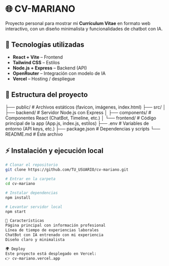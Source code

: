 # 🌐 CV-MARIANO

Proyecto personal para mostrar mi **Currículum Vitae** en formato web interactivo, con un diseño minimalista y funcionalidades de chatbot con IA.

## 🚀 Tecnologías utilizadas

- **React + Vite** – Frontend
- **Tailwind CSS** – Estilos
- **Node.js + Express** – Backend (API)
- **OpenRouter** – Integración con modelo de IA
- **Vercel** – Hosting / despliegue

## 📂 Estructura del proyecto
├── public/ # Archivos estáticos (favicon, imágenes, index.html)
├── src/
│ ├── backend/ # Servidor Node.js con Express
│ ├── components/ # Componentes React (ChatBot, Timeline, etc.)
│ └── frontend/ # Código principal de la app (App.js, index.js, estilos)
├── .env # Variables de entorno (API keys, etc.)
├── package.json # Dependencias y scripts
└── README.md # Este archivo

## ⚡ Instalación y ejecución local
```bash
# Clonar el repositorio
git clone https://github.com/TU_USUARIO/cv-mariano.git

# Entrar en la carpeta
cd cv-mariano

# Instalar dependencias
npm install

# Levantar servidor local
npm start

🎨 Características
Página principal con información profesional
Línea de tiempo de experiencias laborales
ChatBot con IA entrenado con mi experiencia
Diseño claro y minimalista

🌍 Deploy
Este proyecto está desplegado en Vercel:
👉 cv-mariano.vercel.app